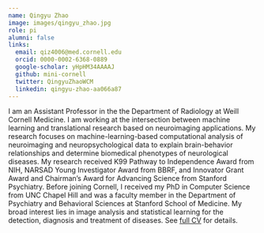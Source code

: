 ```yaml
---
name: Qingyu Zhao
image: images/qingyu_zhao.jpg
role: pi
alumni: false
links:
  email: qiz4006@med.cornell.edu
  orcid: 0000-0002-6368-0889
  google-scholar: yHpHM34AAAAJ
  github: mini-cornell
  twitter: QingyuZhaoWCM
  linkedin: qingyu-zhao-aa066a87
---
```


I am an Assistant Professor in the the Department of Radiology at Weill Cornell Medicine. I am working at the intersection between machine learning and translational research based on neuroimaging applications. My research focuses on machine-learning-based computational analysis of neuroimaging and neuropsychological data to explain brain-behavior relationships and determine biomedical phenotypes of neurological diseases. My research received K99 Pathway to Independence Award from NIH, NARSAD Young Investigator Award from BBRF, and Innovator Grant Award and Chairman’s Award for Advancing Science from Stanford Psychiatry. Before joining Cornell, I received my PhD in Computer Science from UNC Chapel Hill and was a faculty member in the Department of Psychiatry and Behavioral Sciences at Stanford School of Medicine. My broad interest lies in image analysis and statistical learning for the detection, diagnosis and treatment of diseases. See [full CV](https://stanford.edu/~qingyuz/pdfs/qingyuz_cv.pdf) for details.
